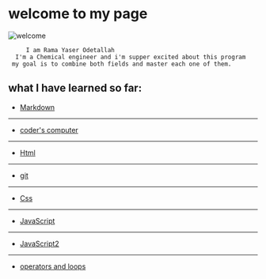 # welcome to my page 

![welcome](https://gilmour.com/wp-content/uploads/2018/03/growing-sunflowers.jpg)

         I am Rama Yaser Odetallah 
      I'm a Chemical engineer and i'm supper excited about this program 
     my goal is to combine both fields and master each one of them.


 ## what I have learned so far:
 
- [Markdown](https://ramayaser66.github.io/reading-notes-/marckdown) 
---------------------------------------------------------------------------------
- [coder's computer](https://ramayaser66.github.io/reading-notes-/coder's%20computer)
-------------------------------------------------------------------------------------
- [Html](https://ramayaser66.github.io/reading-notes-/HTML)
-------------------------------------------------------------------------------------
- [git](https://ramayaser66.github.io/reading-notes-/git)
-------------------------------------------------------------------------------------
- [Css](https://ramayaser66.github.io/reading-notes-/css)
------------------------------------------------------------------------------------
- [JavaScript](https://ramayaser66.github.io/reading-notes-/javascript)
-------------------------------------------------------------------------------------
- [JavaScript2](https://ramayaser66.github.io/reading-notes-/javascript2)
--------------------------------------------------------------------------------------
- [operators and loops](https://ramayaser66.github.io/reading-notes-/Operators%20and%20loops)
